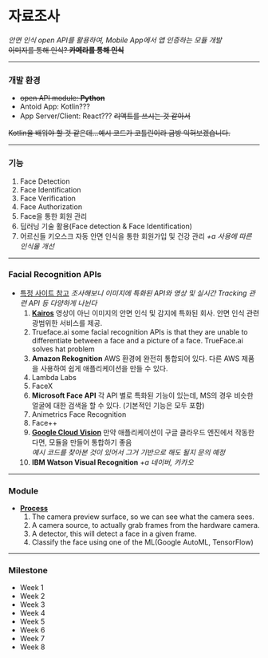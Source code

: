 # 자료조사
*안면 인식 open API를 활용하여, Mobile App에서 앱 인증하는 모듈 개발*<br>
~~이미지를 통해 인식? **카메라를 통해 인식**~~

---

### 개발 환경
  - ~~open API module: **Python**~~
  - Antoid App: Kotlin???
  - App Server/Client: React??? ~~리액트를 쓰시는 것 같아서~~

~~Kotlin을 배워야 할 것 같은데...예시 코드가 코틀린이라 금방 익혀보겠습니다.~~

---

### 기능
  1. Face Detection
  2. Face Identification
  3. Face Verification
  4. Face Authorization
  5. Face을 통한 회원 관리
  6. 딥러닝 기술 활용(Face detection & Face Identification)
  7. 어르신들 키오스크 자동 안면 인식을 통한 회원가입 및 건강 관리 
  *+a 사용에 따른 인식율 개선*

---

### Facial Recognition APIs
- [특정 사이트 참고](https://blog.rapidapi.com/top-facial-recognition-apis/)
  *조사해보니 이미지에 특화된 API와 영상 및 실시간 Tracking 관련 API 등 다양하게 나뉜다*
  1. **[Kairos](https://www.kairos.com/)**
    영상이 아닌 이미지의 안면 인식 및 감지에 특화된 회사. 안면 인식 관련 광범위한 서비스를 제공.
  2. Trueface.ai
    some facial recognition APIs is that they are unable to differentiate between a face and a picture of a face. TrueFace.ai solves hat problem
  3. **Amazon Rekognition**
    AWS 환경에 완전히 통합되어 있다. 다른 AWS 제품을 사용하여 쉽게 애플리케이션을 만들 수 있다.
  4. Lambda Labs
  5. FaceX
  6. **Microsoft Face API**
    각 API 별로 특화된 기능이 있는데, MS의 경우 비슷한 얼굴에 대한 검색을 할 수 있다. (기본적인 기능은 모두 포함)
  7. Animetrics Face Recognition
  8. Face++
  9. **[Google Cloud Vision](https://cloud.google.com/vision/automl/docs/)**
    만약 애플리케이션이 구글 클라우드 엔진에서 작동한다면, 모듈을 만들어 통합하기 좋음<br>
    *예시 코드를 찾아본 것이 있어서 그거 기반으로 해도 될지 문의 예정*
  10. **IBM Watson Visual Recognition**
  *+a 네이버, 카카오* 
 
---

### Module
- **[Process](https://github.com/apkelly/devnibbles_facial_recognition_with_android)**
  1. The camera preview surface, so we can see what the camera sees.
  2. A camera source, to actually grab frames from the hardware camera.
  3. A detector, this will detect a face in a given frame.
  4. Classify the face using one of the ML(Google AutoML, TensorFlow)

---

### Milestone
- Week 1
- Week 2
- Week 3
- Week 4
- Week 5
- Week 6
- Week 7
- Week 8

